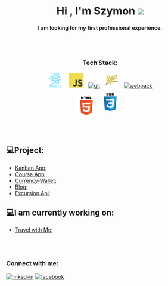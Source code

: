 <h1 align="center">Hi , I'm Szymon <img src="https://media.giphy.com/media/hvRJCLFzcasrR4ia7z/giphy.gif" width="35"></h1>
<h4 align="center">I am looking for my first professional experience.</h4>
<br/>
<br/>
<h3 align="center">Tech Stack:</h3>
<p align="center">
<a href="https://reactjs.org/" target="_blank"><img src="https://raw.githubusercontent.com/devicons/devicon/master/icons/react/react-original-wordmark.svg" alt="react" width="40" height="40"/></a> &nbsp&nbsp
<a href="https://developer.mozilla.org/en-US/docs/Web/JavaScript" target="_blank"> <img src="https://raw.githubusercontent.com/devicons/devicon/master/icons/javascript/javascript-original.svg" alt="javascript" width="40" height="40"/></a>&nbsp&nbsp  <a href="https://git-scm.com/" target="_blank"> <img src="https://www.vectorlogo.zone/logos/git-scm/git-scm-icon.svg" alt="git" width="40" height="40"/></a>&nbsp&nbsp <a href="https://babeljs.io/" target="_blank"> <img src="https://raw.githubusercontent.com/babel/website/3774ba0fe50796963e8a63389116e07d932bd2e3/website/static/img/babel.svg" alt="babel" width="40" height="40"/></a>&nbsp&nbsp <a href="https://webpack.js.org" target="_blank"> <img src="https://profilinator.rishav.dev/skills-assets/webpack-original.svg" alt="webpack" width="40" height="40"/></a>
<br/>
<a href="https://html.spec.whatwg.org/multipage/" target="_blank"><img src="https://raw.githubusercontent.com/devicons/devicon/master/icons/html5/html5-original-wordmark.svg" alt="html5" width="50" height="50"/></a>
<a href="https://www.w3schools.com/css/" target="_blank"><img style="margin: 10px" src="https://raw.githubusercontent.com/devicons/devicon/master/icons/css3/css3-original-wordmark.svg" alt="css3" width="50" height="50"/></a> 
</p>
<br/>
<br/>

## :computer:Project:

- [Kanban App](https://github.com/sludwikowski/kanban-app);
- [Course App](https://github.com/sludwikowski/course-app);
- [Currency-Wallet](https://github.com/sludwikowski/currency-wallet);
- [Blog](https://github.com/sludwikowski/blog);
- [Excursion Api](https://github.com/sludwikowski/excursion-api);

## :computer:I am currently working on:

- [Travel with Me](https://github.com/sludwikowski/travel-with-me);

<br/>
<br/>

 <h3>Connect with me:</h3>

[<img align="center" alt="linked-in" src="https://img.shields.io/badge/linkedin-%230077B5.svg?&style=for-the-badge&logo=linkedin&logoColor=white" />](https://www.linkedin.com/in/sludwikowski) [<img align="center" alt="facebook" src="https://img.shields.io/badge/facebook-%231877F2.svg?&style=for-the-badge&logo=facebook&logoColor=white" />](https://www.facebook.com/szymonludwikowskii/)
